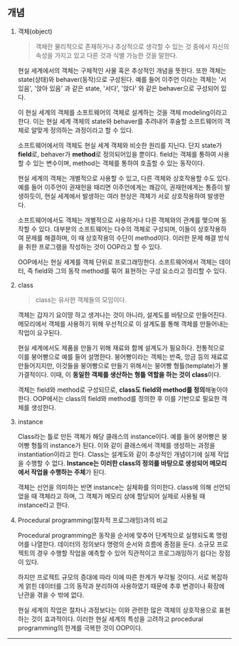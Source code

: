 ## 개념

1. 객체(object)

   > 객체란 물리적으로 존재하거나 추상적으로 생각할 수 있는 것 중에서 자신의 속성을 가지고 있고 다른 것과 식별 가능한 것을 말한다.

   현실 세계에서의 객체는 구체적인 사물 혹은 추상적인 개념을 뜻한다. 또한 객체는 state(상태)와 behaver(동작)으로 구성된다. 예를 들어 이주언 이라는 객체는 '서 있음', '앉아 있음' 과 같은 state, '서다', '앉다' 와 같은 behaver으로 구성되어 있다.

   이 현실 세계의 객체를 소프트웨어의 객체로 설계하는 것을 객체 modeling이라고 한다. 이는 현실 세계 객체의 state와 behaver를 추려내어 후술할 소프트웨어의 객체로 알맞게 정의하는 과정이라고 할 수 있다.

   소프트웨어에서의 객체도 현실 세계 객체와 비슷한 원리를 지닌다. 단지 state가 **field**로, behaver가 **method**로 정의되어있을 뿐이다. field는 객체를 통하여 사용할 수 있는 변수이며, method는 객체를 통하여 호출할 수 있는 동작이다.

   현실 세계의 객체는 개별적으로 사용할 수 있고, 다른 객체와 상호작용할 수도 있다. 예를 들어 이주언이 권재헌을 때리면 이주언에게는 쾌감이, 권재헌에게는 통증이 발생하듯이, 현실 세계에서 발생하는 여러 현상은 객체가 서로 상호작용하여 발생한다.

   소프트웨어에서도 객체는 개별적으로 사용하거나 다른 객체와의 관계를 맺으며 동작할 수 있다. 대부분의 소프트웨어는 다수의 객체로 구성되며, 이들이 상호작용하여 문제를 해결하며, 이 때 상호작용의 수단이 method이다. 이러한 문제 해결 방식을 취한 프로그램을 작성하는 것이 OOP라고 할 수 있다.

   OOP에서는 현실 세계를 객체 단위로 프로그래밍한다. 소프트웨어에서 객체는 데이터, 즉 field와 그의 동작 method를 묶어 표현하는 구성 요소라고 정리할 수 있다.

2. class

   > class는 유사한 객체들의 모임이다.

   객체는 갑자기 요이땅 하고 생겨나는 것이 아니라, 설계도를 바탕으로 만들어진다. 메모리에서 객체를 사용하기 위해 우선적으로 이 설계도를 통해 객체를 만들어내는 작업이 요구된다.

   현실 세계에서도 제품을 만들기 위해 재료와 함께 설계도가 필요하다. 전통적으로 이를 붕어빵으로 예를 들어 설명한다. 붕어빵이라는 객체는 반죽, 앙금 등의 재료로 만들어지지만, 이것들을 붕어빵으로 만들기 위해서는 붕어빵 형틀(template)가 불가결적이다. 이때, 이 **동일한 객체를 생산하는 형틀 역할을 하는 것이 class**이다.

   객체는 field와 method로 구성되므로, **class도 field와 method를 정의**해놓아야 한다. OOP에서는 class의 field와 method를 정의한 후 이를 기반으로 필요한 객체를 생성한다.

3. instance

   Class라는 틀로 만든 객체가 해당 클래스의 instance이다. 예를 들어 붕어빵은 붕어빵 형틀의 instance가 된다. 이와 같이 클래스에서 객체를 생성하는 과정을 instantiation이라고 한다. Class는 설계도와 같이 추상적인 개념이기에 실제 작업을 수행할 수 없다. **Instance는 이러한 class의 정의를 바탕으로 생성되어 메모리에서 작업을 수행하는 주체**가 된다.

   객체는 선언을 의미하는 반면 instance는 실체화를 의미한다. class에 의해 선언되었을 때 객체라고 하며, 그 객체가 메모리 상에 할당되어 실제로 사용될 때 instance라고 한다.

4. Procedural programming(절차적 프로그래밍)과의 비교

   Procedural programming은 동작을 순서에 맞추어 단계적으로 실행되도록 명령어를 나열한다. 데이터의 정의보다 명령의 순서와 흐름에 중점을 둔다. 소규모 프로젝트의 경우 수행할 작업을 예측할 수 있어 직관적이고 프로그래밍하기 쉽다는 장점이 있다.

   하지만 프로젝트 규모의 증대에 따라 이에 따른 한계가 부각될 것이다. 서로 복잡하게 얽힌 데이터를 그의 동작과 분리하여 사용하였기 때문에 추후 변경이나 확장에 난관을 겪을 수 밖에 없다.

   현실 세계의 작업은 절차나 과정보다는 이와 관련한 많은 객체의 상호작용으로 표현하는 것이 효과적이다. 이러한 현실 세계의 특성을 고려하고 procedural programming의 한계를 극복한 것이 OOP이다.

---
